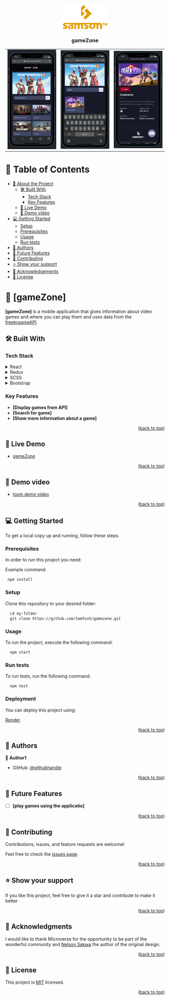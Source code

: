 <a name="readme-top"></a>

<div align="center">
  <img src="./src/assets/logo-orange.png" alt="logo" width="140"  height="auto" />
  <br/>

  <h3><b>gameZone</b></h3>
  
  <div margin-left="100"><table><tr><td width="33%" margin-left="100"><img src="./src/assets/screenOne.png" alt="logo" width="390"  height="auto" /><td width="33%"> <img src="./src/assets/screenTwo.png" alt="logo" width="390"  height="auto" /></td><td width="33%" margin-left="100"><img src="./src/assets/screenThree.png" alt="logo" width="390"  height="auto" /></td></tr></table></div>

</div>

<!-- TABLE OF CONTENTS -->

# 📗 Table of Contents

- [📖 About the Project](#about-project)
  - [🛠 Built With](#built-with)
    - [Tech Stack](#tech-stack)
    - [Key Features](#key-features)
  - [🚀 Live Demo](#live-demo)
  - [🔗 Demo video](#demo-video)
- [💻 Getting Started](#getting-started)
  - [Setup](#setup)
  - [Prerequisites](#prerequisites)
  - [Usage](#usage)
  - [Run tests](#run-tests)
- [👥 Authors](#authors)
- [🔭 Future Features](#future-features)
- [🤝 Contributing](#contributing)
- [⭐️ Show your support](#support)
- [🙏 Acknowledgements](#acknowledgements)
- [📝 License](#license)

<!-- PROJECT DESCRIPTION -->

# 📖 [gameZone] <a name="about-project"></a>

**[gameZone]** is a mobile application that gives information about video games and where you can play them and uses data from the [freetogameAPI](https://www.freetogame.com/api-doc).

## 🛠 Built With <a name="built-with"></a>

### Tech Stack <a name="tech-stack"></a>

<details>
  <summary>React</summary>
  <ul>
    <li><a href="https://reactjs.org/">React.js</a></li>
  </ul>
</details>

<details>
  <summary>Redux</summary>
  <ul>
    <li><a href="https://redux-toolkit.js.org">Redux</a></li>
  </ul>
</details>

<details>
  <summary>SCSS</summary>
  <ul>
    <li><a href="https://sass-lang.com">SCSS</a></li>
  </ul>
</details>

<details>
<summary>Bootstrap</summary>
  <ul>
    <li><a href="https://getbootstrap.com">Bootstrap</a></li>
  </ul>
</details>

<!-- Features -->

### Key Features <a name="key-features"></a>

- **[Display games from API]**
- **[Search for game]**
- **[Show more information about a game]**

<p align="right">(<a href="#readme-top">back to top</a>)</p>

<!-- LIVE DEMO -->

## 🚀 Live Demo <a name="live-demo"></a>

- [gameZone](https://game-zone.onrender.com)

<p align="right">(<a href="#readme-top">back to top</a>)</p>

<!-- DEMO VIDEO -->

## 🔗 Demo video <a name="demo-video"></a>

- [loom demo video](https://www.loom.com/share/133364ea4425464d9422e90c56cc2f96)

<p align="right">(<a href="#readme-top">back to top</a>)</p>

<!-- GETTING STARTED -->

## 💻 Getting Started <a name="getting-started"></a>

To get a local copy up and running, follow these steps.

### Prerequisites

In order to run this project you need:

Example command:

```
 npm install 
```

### Setup

Clone this repository to your desired folder:

```
  cd my-folder
  git clone https://github.com/SamTush/gamezone.git
```

### Usage

To run the project, execute the following command:

```
  npm start
```

### Run tests

To run tests, run the following command:

```
  npm test
```

### Deployment

You can deploy this project using:

[Render](https://render.com)

<p align="right">(<a href="#readme-top">back to top</a>)</p>

<!-- AUTHORS -->

## 👥 Authors <a name="authors"></a>

👤 **Author1**

- GitHub: [@githubhandle](https://github.com/SamTush)

<p align="right">(<a href="#readme-top">back to top</a>)</p>

<!-- FUTURE FEATURES -->

## 🔭 Future Features <a name="future-features"></a>

- [ ] **[play games using the applicatio]**

<p align="right">(<a href="#readme-top">back to top</a>)</p>

<!-- CONTRIBUTING -->

## 🤝 Contributing <a name="contributing"></a>

Contributions, issues, and feature requests are welcome!

Feel free to check the [issues page](https://github.com/SamTush/gamezone/issues).

<p align="right">(<a href="#readme-top">back to top</a>)</p>

<!-- SUPPORT -->

## ⭐️ Show your support <a name="support"></a>

If you like this project, feel free to give it a star and contribute to make it better

<p align="right">(<a href="#readme-top">back to top</a>)</p>

<!-- ACKNOWLEDGEMENTS -->

## 🙏 Acknowledgments <a name="acknowledgements"></a>

I would like to thank Microverse for the opportunity to be part of the wonderful community and [Nelson Sakwa](https://www.behance.net/sakwadesignstudio) the author of the original design.

<p align="right">(<a href="#readme-top">back to top</a>)</p>

<!-- LICENSE -->

## 📝 License <a name="license"></a>

This project is [MIT](./LICENSE) licensed.

<p align="right">(<a href="#readme-top">back to top</a>)</p>
